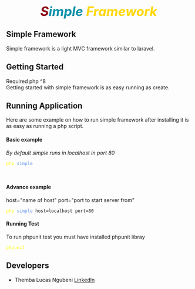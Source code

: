 
<p style="text-align: center" align="center">
<span style="font-size: 35px; font-weight: bolder; color: #0b90a8;">
    <i><span style="color: #8c0615">S</span>imple <span style="color: gold">Framework</span></i>
</span>
</p>

## Simple Framework

Simple framework is a light MVC framework similar to laravel.
## Getting Started

Required php ^8
<br>
Getting started with simple framework is as easy running as create.

## Running Application

Here are some example on how to run simple framework after installing it is as easy as running a php script.

#### Basic example

<i>By default simple runs in localhost in port 80</i>

<pre style="font-size: 12px">
<span style="color: yellow;">php</span> <span style="color: cornflowerblue">simple</span>
</pre>

<br>

#### Advance example

host="name of host" port="port to start server from"

<pre style="font-size: 12px">
<span style="color: yellow;">php</span> <span style="color: cornflowerblue">simple</span> host=localhost port=80
</pre>

#### Running Test

To run phpunit test you must have installed phpunit libray

<pre style="font-size: 12px">
<span style="color: yellow;">phpunit</span>
</pre>

## Developers

- Themba Lucas Ngubeni [LinkedIn](https://linkedin.com/in/themba-lucas-ngubeni)
